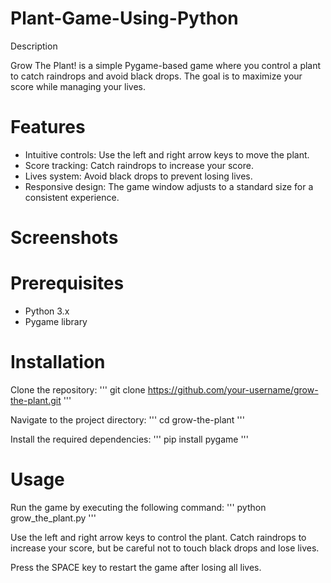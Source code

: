 # Plant-Game-Using-Python

Description

Grow The Plant! is a simple Pygame-based game where you control a plant to catch raindrops and avoid black drops. The goal is to maximize your score while managing your lives.

# Features
* Intuitive controls: Use the left and right arrow keys to move the plant.
* Score tracking: Catch raindrops to increase your score.
* Lives system: Avoid black drops to prevent losing lives.
* Responsive design: The game window adjusts to a standard size for a consistent experience.

# Screenshots

# Prerequisites
* Python 3.x
* Pygame library

# Installation
Clone the repository:
'''
git clone https://github.com/your-username/grow-the-plant.git
'''

Navigate to the project directory:
'''
cd grow-the-plant
'''

Install the required dependencies:
'''
pip install pygame
'''

# Usage
Run the game by executing the following command:
'''
python grow_the_plant.py
'''

Use the left and right arrow keys to control the plant. Catch raindrops to increase your score, but be careful not to touch black drops and lose lives.

Press the SPACE key to restart the game after losing all lives.



